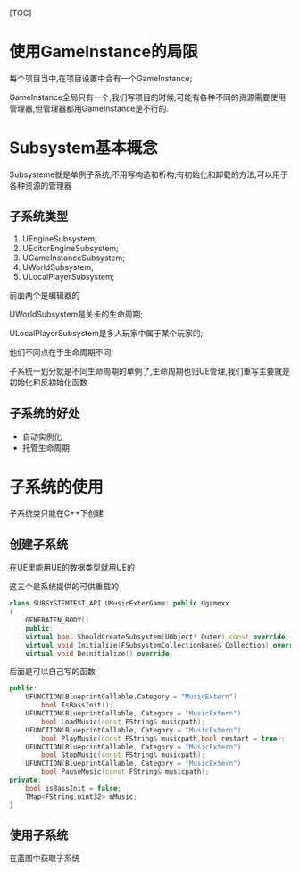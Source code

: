 [TOC]

# 使用GameInstance的局限

每个项目当中,在项目设置中会有一个GameInstance;

GameInstance全局只有一个,我们写项目的时候,可能有各种不同的资源需要使用管理器,但管理器都用GameInstance是不行的.

# Subsystem基本概念

Subsysteme就是单例子系统,不用写构造和析构,有初始化和卸载的方法,可以用于各种资源的管理器

## 子系统类型

1. UEngineSubsystem;
2. UEditorEngineSubsystem; 
3. UGameInstanceSubsystem; 
4. UWorldSubsystem;
5. ULocalPlayerSubsystem;

前面两个是编辑器的

UWorldSubsystem是关卡的生命周期;

ULocalPlayerSubsystem是多人玩家中属于某个玩家的;

他们不同点在于生命周期不同;

子系统一划分就是不同生命周期的单例了,生命周期也归UE管理,我们重写主要就是初始化和反初始化函数

## 子系统的好处

- 自动实例化
- 托管生命周期

# 子系统的使用

子系统类只能在C++下创建

##  创建子系统

在UE里能用UE的数据类型就用UE的 

这三个是系统提供的可供重载的

```cpp
class SUBSYSTEMTEST_API UMusicExterGame: public Ugamexx
{
	GENERATEN_BODY()
	public:
	virtual bool ShouldCreateSubsystem(UObject* Outer) const override;
	virtual void Initialize(FSubsystemCollectionBase& Collection) override;
	virtual void Deinitialize() override;

```
后面是可以自己写的函数

```cpp
public:
	UFUNCTION(BlueprintCallable,Category = "MusicExtern")
		bool IsBassInit();
	UFUNCTION(BlueprintCallable, Category = "MusicExtern")
		bool LoadMusic(const FString& musicpath);
	UFUNCTION(BlueprintCallable, Category = "MusicExtern")
		bool PlayMusic(const FString& musicpath,bool restart = true);
	UFUNCTION(BlueprintCallable, Category = "MusicExtern")
		bool StopMusic(const FString& musicpath);
	UFUNCTION(BlueprintCallable, Category = "MusicExtern")
		bool PauseMusic(const FString& musicpath);
private:
	bool isBassInit = false;
	TMap<FString,uint32> mMusic;
}
```

## 使用子系统
在蓝图中获取子系统